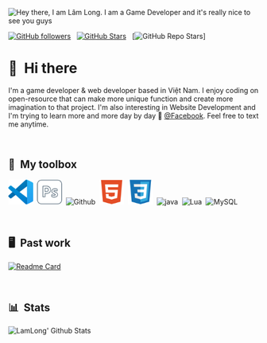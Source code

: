 ![Hey there, I am Lâm Long. I am a Game Developer and it's really nice to see you guys](https://github.com/ngoclonglam/ngoclonglam/blob/main/header.gif)

[![GitHub followers](https://img.shields.io/github/followers/ngoclonglam?style=for-the-badge&logo=GitHub)](https://github.com/ngoclonglam) &nbsp; [![GitHub Stars](https://img.shields.io/github/stars/ngoclonglam?style=for-the-badge&logo=github)](https://github.com/ngoclonglam) &nbsp; [![GitHub Repo Stars](https://img.shields.io/github/stars/ngoclonglam/MysteriousCity-V2?style=for-the-badge)]

# 👋 &nbsp;Hi there

I'm a game developer & web developer based in Việt Nam. I enjoy coding on open-resource that can make more unique function and create more imagination to that project. I'm also interesting in Website Development and I'm trying to learn more and more day by day 💖 [@Facebook](https://www.facebook.com/ngoclong.lam.792/). Feel free to text me anytime.

&nbsp;

## 🧰 &nbsp;My toolbox

<img src="https://raw.githubusercontent.com/devicons/devicon/1119b9f84c0290e0f0b38982099a2bd027a48bf1/icons/vscode/vscode-original.svg" alt="VSCode" width="50" height="50"/> &nbsp;<img  src="https://raw.githubusercontent.com/devicons/devicon/1119b9f84c0290e0f0b38982099a2bd027a48bf1/icons/photoshop/photoshop-line.svg" alt="Photoshop" width="50" height="50"/> &nbsp;<img  src="https://github.com/CyrisXD/CyrisXD/raw/master/assets/Github.png" alt="Github"/> &nbsp;<img  src="https://raw.githubusercontent.com/devicons/devicon/1119b9f84c0290e0f0b38982099a2bd027a48bf1/icons/html5/html5-plain.svg" alt="HTML5" width="50" height="50"/> &nbsp;<img  src="https://raw.githubusercontent.com/devicons/devicon/1119b9f84c0290e0f0b38982099a2bd027a48bf1/icons/css3/css3-original.svg" alt="CSS3" width="50" height="50"/> &nbsp;<img src="https://cdn.jsdelivr.net/gh/devicons/devicon@latest/icons/java/java-original.svg" alt="java" width="50" height="50"/> &nbsp;<img src="https://cdn.jsdelivr.net/gh/devicons/devicon@latest/icons/lua/lua-original.svg" alt="Lua" width="50" height="50"/> &nbsp;<img src="https://cdn.jsdelivr.net/gh/devicons/devicon@latest/icons/mysql/mysql-original.svg" alt="MySQL" width="50" height="50"/>
          
          
&nbsp;

## 🖥 &nbsp;Past work

[![Readme Card](https://github-readme-stats.vercel.app/api/pin/?username=ngoclonglam&repo=MysteriousCity-V2&bg_color=0d1116&title_color=ce09ec&text_color=a4aacb&icon_color=007ec6)](https://github.com/ngoclonglam/MysteriousCity-V2)

&nbsp;

## 📊 &nbsp;Stats

![LamLong' Github Stats](https://github-readme-stats.vercel.app/api?username=ngoclonglam&show_icons=true&hide=contribs,prs&cache_seconds=86400&theme=radical)
